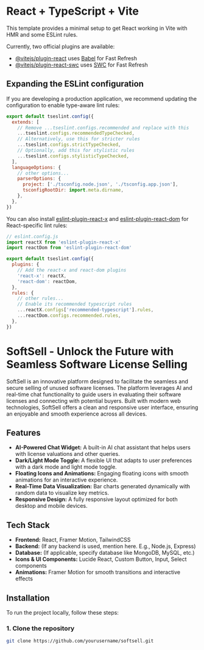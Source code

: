 # React + TypeScript + Vite

This template provides a minimal setup to get React working in Vite with HMR and some ESLint rules.

Currently, two official plugins are available:

- [@vitejs/plugin-react](https://github.com/vitejs/vite-plugin-react/blob/main/packages/plugin-react) uses [Babel](https://babeljs.io/) for Fast Refresh
- [@vitejs/plugin-react-swc](https://github.com/vitejs/vite-plugin-react/blob/main/packages/plugin-react-swc) uses [SWC](https://swc.rs/) for Fast Refresh

## Expanding the ESLint configuration

If you are developing a production application, we recommend updating the configuration to enable type-aware lint rules:

```js
export default tseslint.config({
  extends: [
    // Remove ...tseslint.configs.recommended and replace with this
    ...tseslint.configs.recommendedTypeChecked,
    // Alternatively, use this for stricter rules
    ...tseslint.configs.strictTypeChecked,
    // Optionally, add this for stylistic rules
    ...tseslint.configs.stylisticTypeChecked,
  ],
  languageOptions: {
    // other options...
    parserOptions: {
      project: ['./tsconfig.node.json', './tsconfig.app.json'],
      tsconfigRootDir: import.meta.dirname,
    },
  },
})
```

You can also install [eslint-plugin-react-x](https://github.com/Rel1cx/eslint-react/tree/main/packages/plugins/eslint-plugin-react-x) and [eslint-plugin-react-dom](https://github.com/Rel1cx/eslint-react/tree/main/packages/plugins/eslint-plugin-react-dom) for React-specific lint rules:

```js
// eslint.config.js
import reactX from 'eslint-plugin-react-x'
import reactDom from 'eslint-plugin-react-dom'

export default tseslint.config({
  plugins: {
    // Add the react-x and react-dom plugins
    'react-x': reactX,
    'react-dom': reactDom,
  },
  rules: {
    // other rules...
    // Enable its recommended typescript rules
    ...reactX.configs['recommended-typescript'].rules,
    ...reactDom.configs.recommended.rules,
  },
})
```
# SoftSell - Unlock the Future with Seamless Software License Selling

SoftSell is an innovative platform designed to facilitate the seamless and secure selling of unused software licenses. The platform leverages AI and real-time chat functionality to guide users in evaluating their software licenses and connecting with potential buyers. Built with modern web technologies, SoftSell offers a clean and responsive user interface, ensuring an enjoyable and smooth experience across all devices.

## Features

- **AI-Powered Chat Widget:** A built-in AI chat assistant that helps users with license valuations and other queries.
- **Dark/Light Mode Toggle:** A flexible UI that adapts to user preferences with a dark mode and light mode toggle.
- **Floating Icons and Animations:** Engaging floating icons with smooth animations for an interactive experience.
- **Real-Time Data Visualization:** Bar charts generated dynamically with random data to visualize key metrics.
- **Responsive Design:** A fully responsive layout optimized for both desktop and mobile devices.

## Tech Stack

- **Frontend:** React, Framer Motion, TailwindCSS
- **Backend:** (If any backend is used, mention here. E.g., Node.js, Express)
- **Database:** (If applicable, specify database like MongoDB, MySQL, etc.)
- **Icons & UI Components:** Lucide React, Custom Button, Input, Select components
- **Animations:** Framer Motion for smooth transitions and interactive effects

## Installation

To run the project locally, follow these steps:

### 1. Clone the repository
```bash
git clone https://github.com/yourusername/softsell.git
